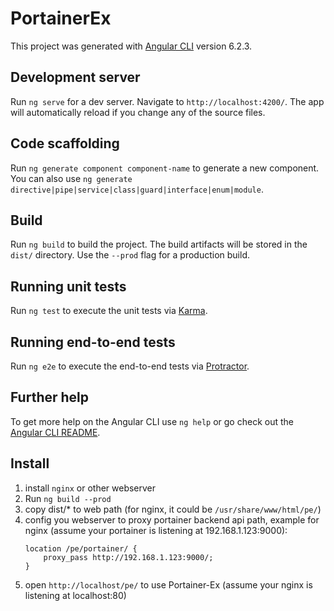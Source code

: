 # PortainerEx

This project was generated with [Angular CLI](https://github.com/angular/angular-cli) version 6.2.3.

## Development server

Run `ng serve` for a dev server. Navigate to `http://localhost:4200/`. The app will automatically reload if you change any of the source files.

## Code scaffolding

Run `ng generate component component-name` to generate a new component. You can also use `ng generate directive|pipe|service|class|guard|interface|enum|module`.

## Build

Run `ng build` to build the project. The build artifacts will be stored in the `dist/` directory. Use the `--prod` flag for a production build.

## Running unit tests

Run `ng test` to execute the unit tests via [Karma](https://karma-runner.github.io).

## Running end-to-end tests

Run `ng e2e` to execute the end-to-end tests via [Protractor](http://www.protractortest.org/).

## Further help

To get more help on the Angular CLI use `ng help` or go check out the [Angular CLI README](https://github.com/angular/angular-cli/blob/master/README.md).

## Install

1. install `nginx` or other webserver
1. Run `ng build --prod`
1. copy dist/* to web path (for nginx, it could be `/usr/share/www/html/pe/`)
1. config you webserver to proxy portainer backend api path, example for nginx (assume your portainer is listening at 192.168.1.123:9000):
    ```
    location /pe/portainer/ {
        proxy_pass http://192.168.1.123:9000/;
    }

    ```
1. open `http://localhost/pe/` to use Portainer-Ex (assume your nginx is listening at localhost:80)
